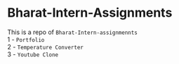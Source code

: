 # Bharat-Intern-Assignments
This is a repo of `Bharat-Intern-assignmennts` <br>
1 - `Portfolio` <br>
2 - `Temperature Converter` <br>
3 - `Youtube Clone`
